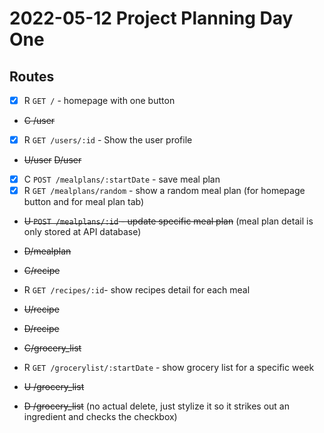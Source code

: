 # 2022-05-12 Project Planning Day One
## Routes

- [x] R `GET /` - homepage with one button

- ~~C /user~~
- [x] R `GET /users/:id` - Show the user profile
- ~~U/user~~
~~D/user~~

- [x] C `POST /mealplans/:startDate` - save meal plan
- [x] R `GET /mealplans/random` - show a random meal plan (for homepage button and for meal plan tab)
- ~~U `POST /mealplans/:id` - update specific meal plan~~ (meal plan detail is only stored at API database)
- ~~D/mealplan~~

- ~~C/recipe~~
- R `GET /recipes/:id`- show recipes detail for each meal
- ~~U/recipe~~
- ~~D/recipe~~

- ~~C/grocery_list~~
- R `GET /grocerylist/:startDate` - show grocery list for a specific week
- ~~U /grocery_list~~
- ~~D /grocery_list~~ (no actual delete, just stylize it so it strikes out an ingredient and checks the checkbox)
